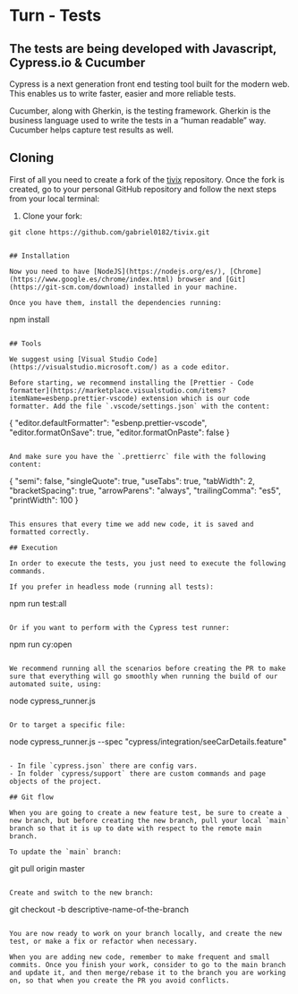 # Turn - Tests

## The tests are being developed with Javascript, Cypress.io & Cucumber

Cypress is a next generation front end testing tool built for the modern web. This enables us to write faster, easier and more reliable tests.

Cucumber, along with Gherkin, is the testing framework. Gherkin is the business language used to write the tests in a “human readable” way. Cucumber helps capture test results as well.

## Cloning

First of all you need to create a fork of the [tivix](https://github.com/gabriel0182/) repository. Once the fork is created, go to your personal GitHub repository and follow the next steps from your local terminal:

1. Clone your fork:

```
git clone https://github.com/gabriel0182/tivix.git
```

```

## Installation

Now you need to have [NodeJS](https://nodejs.org/es/), [Chrome](https://www.google.es/chrome/index.html) browser and [Git](https://git-scm.com/download) installed in your machine.

Once you have them, install the dependencies running:

```

npm install

```

## Tools

We suggest using [Visual Studio Code](https://visualstudio.microsoft.com/) as a code editor.

Before starting, we recommend installing the [Prettier - Code formatter](https://marketplace.visualstudio.com/items?itemName=esbenp.prettier-vscode) extension which is our code formatter. Add the file `.vscode/settings.json` with the content:

```

{
"editor.defaultFormatter": "esbenp.prettier-vscode",
"editor.formatOnSave": true,
"editor.formatOnPaste": false
}

```

And make sure you have the `.prettierrc` file with the following content:

```

{
"semi": false,
"singleQuote": true,
"useTabs": true,
"tabWidth": 2,
"bracketSpacing": true,
"arrowParens": "always",
"trailingComma": "es5",
"printWidth": 100
}

```

This ensures that every time we add new code, it is saved and formatted correctly.

## Execution

In order to execute the tests, you just need to execute the following commands.

If you prefer in headless mode (running all tests):

```

npm run test:all

```

Or if you want to perform with the Cypress test runner:

```

npm run cy:open

```

We recommend running all the scenarios before creating the PR to make sure that everything will go smoothly when running the build of our automated suite, using:

```

node cypress_runner.js

```

Or to target a specific file:

```

node cypress_runner.js --spec "cypress/integration/seeCarDetails.feature"

```

- In file `cypress.json` there are config vars.
- In folder `cypress/support` there are custom commands and page objects of the project.

## Git flow

When you are going to create a new feature test, be sure to create a new branch, but before creating the new branch, pull your local `main` branch so that it is up to date with respect to the remote main branch.

To update the `main` branch:

```

git pull origin master

```

Create and switch to the new branch:

```

git checkout -b descriptive-name-of-the-branch

```

You are now ready to work on your branch locally, and create the new test, or make a fix or refactor when necessary.

When you are adding new code, remember to make frequent and small commits. Once you finish your work, consider to go to the main branch and update it, and then merge/rebase it to the branch you are working on, so that when you create the PR you avoid conflicts.
```
